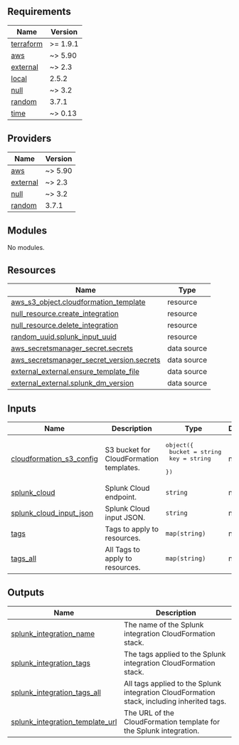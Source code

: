 <!-- BEGIN_TF_DOCS -->
## Requirements

| Name | Version |
|------|---------|
| <a name="requirement_terraform"></a> [terraform](#requirement\_terraform) | >= 1.9.1 |
| <a name="requirement_aws"></a> [aws](#requirement\_aws) | ~> 5.90 |
| <a name="requirement_external"></a> [external](#requirement\_external) | ~> 2.3 |
| <a name="requirement_local"></a> [local](#requirement\_local) | 2.5.2 |
| <a name="requirement_null"></a> [null](#requirement\_null) | ~> 3.2 |
| <a name="requirement_random"></a> [random](#requirement\_random) | 3.7.1 |
| <a name="requirement_time"></a> [time](#requirement\_time) | ~> 0.13 |

## Providers

| Name | Version |
|------|---------|
| <a name="provider_aws"></a> [aws](#provider\_aws) | ~> 5.90 |
| <a name="provider_external"></a> [external](#provider\_external) | ~> 2.3 |
| <a name="provider_null"></a> [null](#provider\_null) | ~> 3.2 |
| <a name="provider_random"></a> [random](#provider\_random) | 3.7.1 |

## Modules

No modules.

## Resources

| Name | Type |
|------|------|
| [aws_s3_object.cloudformation_template](https://registry.terraform.io/providers/hashicorp/aws/latest/docs/resources/s3_object) | resource |
| [null_resource.create_integration](https://registry.terraform.io/providers/hashicorp/null/latest/docs/resources/resource) | resource |
| [null_resource.delete_integration](https://registry.terraform.io/providers/hashicorp/null/latest/docs/resources/resource) | resource |
| [random_uuid.splunk_input_uuid](https://registry.terraform.io/providers/hashicorp/random/3.7.1/docs/resources/uuid) | resource |
| [aws_secretsmanager_secret.secrets](https://registry.terraform.io/providers/hashicorp/aws/latest/docs/data-sources/secretsmanager_secret) | data source |
| [aws_secretsmanager_secret_version.secrets](https://registry.terraform.io/providers/hashicorp/aws/latest/docs/data-sources/secretsmanager_secret_version) | data source |
| [external_external.ensure_template_file](https://registry.terraform.io/providers/hashicorp/external/latest/docs/data-sources/external) | data source |
| [external_external.splunk_dm_version](https://registry.terraform.io/providers/hashicorp/external/latest/docs/data-sources/external) | data source |

## Inputs

| Name | Description | Type | Default | Required |
|------|-------------|------|---------|:--------:|
| <a name="input_cloudformation_s3_config"></a> [cloudformation\_s3\_config](#input\_cloudformation\_s3\_config) | S3 bucket for CloudFormation templates. | <pre>object({<br/>    bucket = string<br/>    key    = string<br/>  })</pre> | n/a | yes |
| <a name="input_splunk_cloud"></a> [splunk\_cloud](#input\_splunk\_cloud) | Splunk Cloud endpoint. | `string` | n/a | yes |
| <a name="input_splunk_cloud_input_json"></a> [splunk\_cloud\_input\_json](#input\_splunk\_cloud\_input\_json) | Splunk Cloud input JSON. | `string` | n/a | yes |
| <a name="input_tags"></a> [tags](#input\_tags) | Tags to apply to resources. | `map(string)` | n/a | yes |
| <a name="input_tags_all"></a> [tags\_all](#input\_tags\_all) | All Tags to apply to resources. | `map(string)` | n/a | yes |

## Outputs

| Name | Description |
|------|-------------|
| <a name="output_splunk_integration_name"></a> [splunk\_integration\_name](#output\_splunk\_integration\_name) | The name of the Splunk integration CloudFormation stack. |
| <a name="output_splunk_integration_tags"></a> [splunk\_integration\_tags](#output\_splunk\_integration\_tags) | The tags applied to the Splunk integration CloudFormation stack. |
| <a name="output_splunk_integration_tags_all"></a> [splunk\_integration\_tags\_all](#output\_splunk\_integration\_tags\_all) | All tags applied to the Splunk integration CloudFormation stack, including inherited tags. |
| <a name="output_splunk_integration_template_url"></a> [splunk\_integration\_template\_url](#output\_splunk\_integration\_template\_url) | The URL of the CloudFormation template for the Splunk integration. |
<!-- END_TF_DOCS -->
